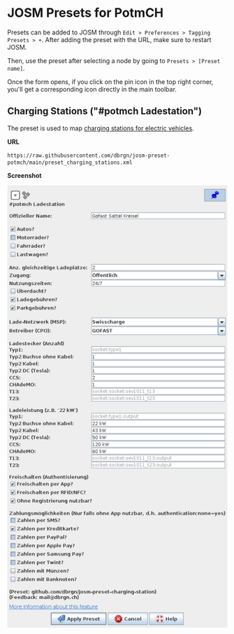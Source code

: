 # JOSM Presets for PotmCH

Presets can be added to JOSM through `Edit > Preferences > Tagging Presets >
+`. After adding the preset with the URL, make sure to restart JOSM.

Then, use the preset after selecting a node by going to `Presets > [Preset name]`.

Once the form opens, if you click on the pin icon in the top right corner,
you'll get a corresponding icon directly in the main toolbar.

## Charging Stations ("#potmch Ladestation")

The preset is used to map [charging stations for electric
vehicles](https://wiki.openstreetmap.org/wiki/DE:Project_of_the_month_Switzerland/Charging_Stations).

**URL**

    https://raw.githubusercontent.com/dbrgn/josm-preset-potmch/main/preset_charging_stations.xml

**Screenshot**

![img](screenshot_charging_stations.png)
